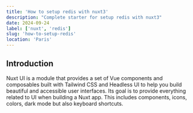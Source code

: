 ```yaml
---
title: 'How to setup redis with nuxt3'
description: "Complete starter for setup redis with nuxt3"
date: 2024-09-24
label: ['nuxt', 'redis']
slug: 'how-to-setup-redis'
location: 'Paris'
---
```


## Introduction

Nuxt UI is a module that provides a set of Vue components and composables built with Tailwind CSS and Headless UI to help you build beautiful and accessible user interfaces.
Its goal is to provide everything related to UI when building a Nuxt app. This includes components, icons, colors, dark mode but also keyboard shortcuts.
